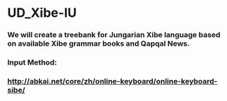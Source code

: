 # UD_Xibe-IU

### We will create a treebank for Jungarian Xibe language based on available Xibe grammar books and Qapqal News.

### Input Method:

### http://abkai.net/core/zh/online-keyboard/online-keyboard-sibe/
